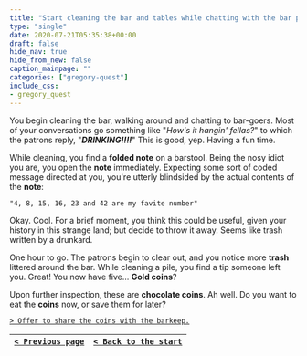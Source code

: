 ```yaml
---
title: "Start cleaning the bar and tables while chatting with the bar patrons to learn more about the town."
type: "single"
date: 2020-07-21T05:35:38+00:00
draft: false
hide_nav: true
hide_from_new: false
caption_mainpage: ""
categories: ["gregory-quest"]
include_css:
- gregory_quest
---
```


You begin cleaning the bar, walking around and chatting to bar-goers. Most of your conversations go something like "*How's it hangin' fellas?*" to which the patrons reply, "***DRINKING!!!!***" This is good, yep. Having a fun time.

While cleaning, you find a **folded note** on a barstool. Being the nosy idiot you are, you open the **note** immediately. Expecting some sort of coded message directed at you, you're utterly blindsided by the actual contents of the **note**: 

```
"4, 8, 15, 16, 23 and 42 are my favite number"
```

Okay. Cool. For a brief moment, you think this could be useful, given your history in this strange land; but decide to throw it away. Seems like trash written by a drunkard.

One hour to go. The patrons begin to clear out, and you notice more **trash** littered around the bar. While cleaning a pile, you find a tip someone left you. Great! You now have five... **Gold coins**?

Upon further inspection, these are **chocolate coins**. Ah well. Do you want to eat the **coins** now, or save them for later?

[``> Offer to share the coins with the barkeep.``](../65)

|[``< Previous page``](../63)|[``< Back to the start``](../)|
|---|---|